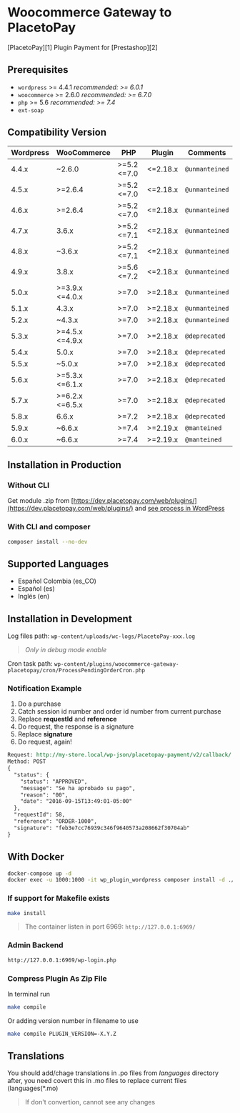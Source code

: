 # Woocommerce Gateway to PlacetoPay

[PlacetoPay][1] Plugin Payment for [Prestashop][2]

## Prerequisites

- `wordpress` >= 4.4.1 _recommended: >= 6.0.1_
- `woocommerce` >= 2.6.0 _recommended: >= 6.7.0_
- `php` >= 5.6 _recommended: >= 7.4_
- `ext-soap`

## Compatibility Version

| Wordpress | WooCommerce     | PHP         | Plugin   | Comments      |
|-----------|-----------------|-------------|----------|---------------|
| 4.4.x     | ~2.6.0          | >=5.2 <=7.0 | <=2.18.x | `@unmanteined` |
| 4.5.x     | >=2.6.4         | >=5.2 <=7.0 | <=2.18.x | `@unmanteined` |
| 4.6.x     | >=2.6.4         | >=5.2 <=7.0 | <=2.18.x | `@unmanteined` |
| 4.7.x     | 3.6.x           | >=5.2 <=7.1 | <=2.18.x | `@unmanteined` |
| 4.8.x     | ~3.6.x          | >=5.2 <=7.1 | <=2.18.x | `@unmanteined` |
| 4.9.x     | 3.8.x           | >=5.6 <=7.2 | <=2.18.x | `@unmanteined` |
| 5.0.x     | >=3.9.x <=4.0.x | >=7.0       | >=2.18.x | `@unmanteined` |
| 5.1.x     | 4.3.x           | >=7.0       | >=2.18.x | `@unmanteined` |
| 5.2.x     | ~4.3.x          | >=7.0       | >=2.18.x | `@unmanteined` |
| 5.3.x     | >=4.5.x <=4.9.x | >=7.0       | >=2.18.x | `@deprecated`  |
| 5.4.x     | 5.0.x           | >=7.0       | >=2.18.x | `@deprecated`  |
| 5.5.x     | ~5.0.x          | >=7.0       | >=2.18.x | `@deprecated`  |
| 5.6.x     | >=5.3.x <=6.1.x | >=7.0       | >=2.18.x | `@deprecated`  |
| 5.7.x     | >=6.2.x <=6.5.x | >=7.0       | >=2.18.x | `@deprecated`  |
| 5.8.x     | 6.6.x           | >=7.2       | >=2.18.x | `@deprecated`  |
| 5.9.x     | ~6.6.x          | >=7.4       | >=2.19.x | `@manteined`   |
| 6.0.x     | ~6.6.x          | >=7.4       | >=2.19.x | `@manteined`   |

## Installation in Production

### Without CLI

Get module .zip from [https://dev.placetopay.com/web/plugins/](https://dev.placetopay.com/web/plugins/) and [see process in WordPress](https://wordpress.org/support/article/managing-plugins/#manual-plugin-installation-1)

### With CLI and composer

```bash
composer install --no-dev
```

## Supported Languages

- Español Colombia (es_CO)
- Español (es)
- Inglés (en)

## Installation in Development

Log files path: `wp-content/uploads/wc-logs/PlacetoPay-xxx.log`

> _Only in debug mode enable_

Cron task path: `wp-content/plugins/woocommerce-gateway-placetopay/cron/ProcessPendingOrderCron.php`

### Notification Example

1. Do a purchase
2. Catch session id number and order id number from current purchase
3. Replace **requestId** and **reference**
4. Do request, the response is a signature
5. Replace **signature**
4. Do request, again!

```rest
Request: http://my-store.local/wp-json/placetopay-payment/v2/callback/
Method: POST
{
  "status": {
    "status": "APPROVED",
    "message": "Se ha aprobado su pago",
    "reason": "00",
    "date": "2016-09-15T13:49:01-05:00"
  },
  "requestId": 58,
  "reference": "ORDER-1000",
  "signature": "feb3e7cc76939c346f9640573a208662f30704ab"
}

```

## With Docker

```bash
docker-compose up -d
docker exec -u 1000:1000 -it wp_plugin_wordpress composer install -d ./wp-content/plugins/woocommerce-gateway-placetopay
```

### If support for Makefile exists

```bash
make install
```
> The container listen in port 6969: `http://127.0.0.1:6969/`
### Admin Backend

```bash
http://127.0.0.1:6969/wp-login.php
```

### Compress Plugin As Zip File

In terminal run

```bash
make compile
```

Or adding version number in filename to use

```bash
make compile PLUGIN_VERSION=-X.Y.Z
```

## Translations

You should add/chage translations in .po files from *languages* directory
after, you need covert this in .mo files to replace current files (languages(*.mo)
> If don't convertion, cannot see any changes
